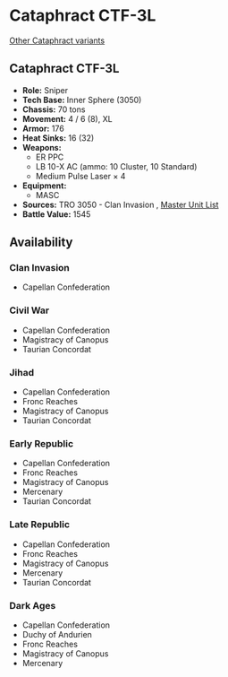 # Cataphract CTF-3L 

[Other Cataphract variants](../cataphract.md) 

## Cataphract CTF-3L 

- **Role:** Sniper 
- **Tech Base:** Inner Sphere (3050) 
- **Chassis:** 70 tons 
- **Movement:** 4 / 6 (8), XL 
- **Armor:** 176 
- **Heat Sinks:** 16 (32) 
- **Weapons:** 
  - ER PPC 
  - LB 10-X AC (ammo: 10 Cluster, 10 Standard) 
  - Medium Pulse Laser × 4 
- **Equipment:** 
  - MASC 
- **Sources:** TRO 3050 - Clan Invasion , [Master Unit List](http://masterunitlist.info/Unit/Details/470/cataphract-ctf-3l) 
- **Battle Value:** 1545 

## Availability 

### Clan Invasion 

- Capellan Confederation 

### Civil War 

- Capellan Confederation 
- Magistracy of Canopus 
- Taurian Concordat 

### Jihad 

- Capellan Confederation 
- Fronc Reaches 
- Magistracy of Canopus 
- Taurian Concordat 

### Early Republic 

- Capellan Confederation 
- Fronc Reaches 
- Magistracy of Canopus 
- Mercenary 
- Taurian Concordat 

### Late Republic 

- Capellan Confederation 
- Fronc Reaches 
- Magistracy of Canopus 
- Mercenary 
- Taurian Concordat 

### Dark Ages 

- Capellan Confederation 
- Duchy of Andurien 
- Fronc Reaches 
- Magistracy of Canopus 
- Mercenary 

